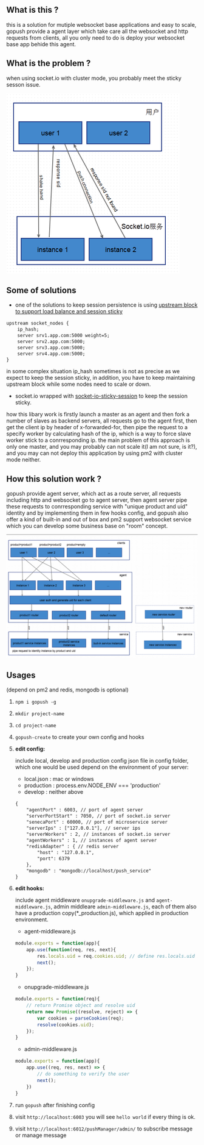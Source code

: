 ## What is this ?
this is a solution for mutiple websocket base applications and easy to scale, gopush provide a agent layer which take care all the websocket and http requests from clients, all you only need to do is deploy your websocket base app behide this agent.

## What is the problem ?
when using socket.io with cluster mode, you probably meet the sticky sesson issue.

![without_agent](https://raw.githubusercontent.com/hcnode/gopush/master/charts/issue_with_cluster_socket.io.png)

## Some of solutions
* one of the solutions to keep session persistence is using [upstream block to support load balance and session sticky](https://www.nginx.com/blog/nginx-nodejs-websockets-socketio/)

```
upstream socket_nodes {
    ip_hash;
    server srv1.app.com:5000 weight=5;
    server srv2.app.com:5000;
    server srv3.app.com:5000;
    server srv4.app.com:5000;
}
```
in some complex situation ip_hash sometimes is not as precise as we expect to keep the session sticky, in addition, you have to keep maintaining upstream block while some nodes need to scale or down.

* socket.io wrapped with [socket-io-sticky-session](https://github.com/wzrdtales/socket-io-sticky-session) to keep the session sticky.

how this libary work is firstly launch a master as an agent and then fork a number of slaves as backend servers, all requests go to the agent first, then get the client ip by header of x-forwarded-for, then pipe the request to a specify worker by calculating hash of the ip, which is a way to force slave worker stick to a conrresponding ip. the main problem of this approach is only one master, and you may probably can not scale it(I am not sure, is it?), and you may can not deploy this application by using pm2 with cluster mode neither.

## How this solution work ?
gopush provide agent server, which act as a route server, all requests including http and websocket go to agent server, then agent server pipe these requests to conrresponding service with "unique product and uid" identity and by implementing them in few hooks config, and gopush also offer a kind of built-in and out of box and pm2 support websocket service which you can develop some business base on "room" concept.

![with_agent](https://raw.githubusercontent.com/hcnode/gopush/master/charts/modules.png)

## Usages
(depend on pm2 and redis, mongodb is optional)

1. `npm i gopush -g` 

2. `mkdir project-name` 

3. `cd project-name`
 
4. `gopush-create` to create your own config and hooks

5. **edit config:**

    include local, develop and production config json file in config folder, which one would be used depend on the environment of your server:

    * local.json : mac or windows
    * production : process.env.NODE_ENV === 'production'
    * develop : neither above

    ```javsacript
    {
        "agentPort" : 6003, // port of agent server
        "serverPortStart" : 7050, // port of socket.io server
        "senecaPort" : 60000, // port of microservice server
        "serverIps" : ["127.0.0.1"], // server ips
        "serverWorkers" : 2, // instances of socket.io server
        "agentWorkers" : 1, // instances of agent server
        "redisAdapter" : { // redis server
            "host" : "127.0.0.1",
            "port": 6379
        },
        "mongodb" : "mongodb://localhost/push_service"
    }
    ```

6. **edit hooks:**

    include agent middleware `onupgrade-middleware.js` and `agent-middleware.js`, admin middleare `admin-middleware.js`, each of them also have a production copy(*_production.js), which applied in production environment.

    * agent-middleware.js

    ```javascript
    module.exports = function(app){
        app.use(function(req, res, next){
            res.locals.uid = req.cookies.uid; // define res.locals.uid is necessary or response 430 error
            next();
        });
    }
    ```

    * onupgrade-middleware.js

    ```javascript
    module.exports = function(req){ 
        // return Promise object and resolve uid
        return new Promise((resolve, reject) => {
            var cookies = parseCookies(req);
            resolve(cookies.uid);
        });
    }
    ```

    * admin-middleware.js

    ```javascript
    module.exports = function(app){
        app.use((req, res, next) => {
            // do something to verify the user
            next();
        })
    }
    ```

7. run `gopush` after finishing config 

8. visit `http://localhost:6003` you will see `hello world` if every thing is ok.

9. visit `http://localhost:6012/pushManager/admin/` to subscribe message or manage message
